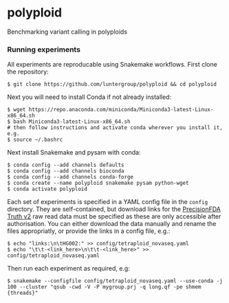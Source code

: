 # polyploid
Benchmarking variant calling in polyploids

### Running experiments

All experiments are reproducable using Snakemake workflows. First clone the repository:

```shell
$ git clone https://github.com/luntergroup/polyploid && cd polyploid
```

Next you will need to install Conda if not already installed:

```shell
$ wget https://repo.anaconda.com/miniconda/Miniconda3-latest-Linux-x86_64.sh
$ bash Miniconda3-latest-Linux-x86_64.sh
# then follow instructions and activate conda wherever you install it, e.g.
$ source ~/.bashrc
```

Next install Snakemake and pysam with conda:

```shell
$ conda config --add channels defaults
$ conda config --add channels bioconda
$ conda config --add channels conda-forge
$ conda create --name polyploid snakemake pysam python-wget
$ conda activate polyploid
```

Each set of experiments is specified in a YAML config file in the `config` directory. They are self-contained, but download links for the [PrecisionFDA Truth v2](https://precision.fda.gov/challenges/10) raw read data must be specified as these are only accessible after authorisation. You can either download the data manually and rename the files appropriatly, or provide the links in a config file, e.g.:

```shell
$ echo "links:\n\tHG002:" >> config/tetraploid_novaseq.yaml
$ echo "\t\t-<link_here>\n\t\t-<link_here>" >> config/tetraploid_novaseq.yaml
```

Then run each experiment as required, e.g:

```shell
$ snakemake --configfile config/tetraploid_novaseq.yaml --use-conda -j 100 --cluster "qsub -cwd -V -P mygroup.prj -q long.qf -pe shmem {threads}"
```


